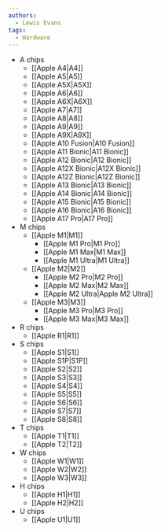 ```yaml
---
authors:
  - Lewis Evans
tags:
  - Hardware
---
```

- A chips
	- [[Apple A4|A4]]
	- [[Apple A5|A5]]
	- [[Apple A5X|A5X]]
	- [[Apple A6|A6]]
	- [[Apple A6X|A6X]]
	- [[Apple A7|A7]]
	- [[Apple A8|A8]]
	- [[Apple A9|A9]]
	- [[Apple A9X|A9X]]
	- [[Apple A10 Fusion|A10 Fusion]]
	- [[Apple A11 Bionic|A11 Bionic]]
	- [[Apple A12 Bionic|A12 Bionic]]
	- [[Apple A12X Bionic|A12X Bionic]]
	- [[Apple A12Z Bionic|A12Z Bionic]]
	- [[Apple A13 Bionic|A13 Bionic]]
	- [[Apple A14 Bionic|A14 Bionic]]
	- [[Apple A15 Bionic|A15 Bionic]]
	- [[Apple A16 Bionic|A16 Bionic]]
	- [[Apple A17 Pro|A17 Pro]]
- M chips
	- [[Apple M1|M1]]
		- [[Apple M1 Pro|M1 Pro]]
		- [[Apple M1 Max|M1 Max]]
		- [[Apple M1 Ultra|M1 Ultra]]
	- [[Apple M2|M2]]
		- [[Apple M2 Pro|M2 Pro]]
		- [[Apple M2 Max|M2 Max]]
		- [[Apple M2 Ultra|Apple M2 Ultra]]
	- [[Apple M3|M3]]
		- [[Apple M3 Pro|M3 Pro]]
		- [[Apple M3 Max|M3 Max]]
- R chips
	- [[Apple R1|R1]]
- S chips
	- [[Apple S1|S1]]
	- [[Apple S1P|S1P]]
	- [[Apple S2|S2]]
	- [[Apple S3|S3]]
	- [[Apple S4|S4]]
	- [[Apple S5|S5]]
	- [[Apple S6|S6]]
	- [[Apple S7|S7]]
	- [[Apple S8|S8]]
- T chips
	- [[Apple T1|T1]]
	- [[Apple T2|T2]]
- W chips
	- [[Apple W1|W1]]
	- [[Apple W2|W2]]
	- [[Apple W3|W3]]
- H chips
	- [[Apple H1|H1]]
	- [[Apple H2|H2]]
- U chips
	- [[Apple U1|U1]]